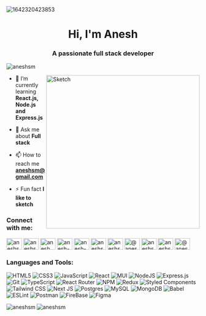![1642320423853](https://img.freepik.com/free-photo/html-system-website-concept_23-2150376770.jpg?w=1060&t=st=1708855686~exp=1708856286~hmac=01528afd5e2226db738ad848bad6218790420fbc4bb500e8795ca6a9c3f116ff)
<h1 align="center">Hi, I'm Anesh</h1>
<h3 align="center">A passionate full stack developer</h3>

<p align="left"> <img src="https://komarev.com/ghpvc/?username=aneshsm&label=Profile%20views&color=0e75b6&style=flat" alt="aneshsm" /> </p>
<img align="right" alt="Sketch" width="400" src="https://cdn1.picuki.com/hosted-by-instagram/q/0exhNuNYnjBGZDHIdN5WmL9I2Pk2GAlRNucaS7j0nyZiNxIsbHWB58ltwdGn%7C%7CDh6Kwh9HS+LfTZi5IgiUV5TZFt+PEfcQLyATD5Q76uYVoCl1DNv8pRmnLg3JXMeY3Wp%7C%7CsslOzjYMTIfQeoEH%7C%7Cbx7a8Koru5A2MGoyX9auctwCIPuM23TKNy2JAtrKSLl0SxptZ%7C%7CIjNLvG0jJ00m7NPfvnw1UvfPMc9g+PAnEPEzhMQ65Oftxi6PODkhYXlqKCXPm7OYq78uqHOucTE1pkCXeJ9qf2k8oHSallAysY5z38j3coJlhK5ojoHRbXBXUGldoyZEp6ycnwqcRkKx+3pa52LxlaODfNAxo7ygAtCRcP78wRfZd4CYG74RCy8rJq+FBAyaH%7C%7Cu1ONtQktYdRaEX1QY=.jpeg">

- 🌱 I’m currently learning **React.js, Node.js and Express.js**

- 💬 Ask me about **Full stack**

- 📫 How to reach me **aneshsm@gmail.com**

- ⚡ Fun fact **I like to sketch**

<h3 align="left">Connect with me:</h3>
<p align="left">
<a href="https://codepen.io/aneshsm" target="blank"><img align="center" src="https://raw.githubusercontent.com/rahuldkjain/github-profile-readme-generator/master/src/images/icons/Social/codepen.svg" alt="aneshsm" height="30" width="40" /></a>
<a href="https://dev.to/aneshsm" target="blank"><img align="center" src="https://raw.githubusercontent.com/rahuldkjain/github-profile-readme-generator/master/src/images/icons/Social/devto.svg" alt="aneshsm" height="30" width="40" /></a>
<a href="https://twitter.com/anesh_sm" target="blank"><img align="center" src="https://raw.githubusercontent.com/rahuldkjain/github-profile-readme-generator/master/src/images/icons/Social/twitter.svg" alt="anesh_sm" height="30" width="40" /></a>
<a href="https://linkedin.com/in/anesh-somanath-majalikar-13666b222" target="blank"><img align="center" src="https://raw.githubusercontent.com/rahuldkjain/github-profile-readme-generator/master/src/images/icons/Social/linked-in-alt.svg" alt="anesh-somanath-majalikar-13666b222" height="30" width="40" /></a>
<a href="https://stackoverflow.com/users/anesh-soamanath-majalikar" target="blank"><img align="center" src="https://raw.githubusercontent.com/rahuldkjain/github-profile-readme-generator/master/src/images/icons/Social/stack-overflow.svg" alt="anesh-soamanath-majalikar" height="30" width="40" /></a>
<a href="https://codesandbox.com/aneshsm" target="blank"><img align="center" src="https://raw.githubusercontent.com/rahuldkjain/github-profile-readme-generator/master/src/images/icons/Social/codesandbox.svg" alt="aneshsm" height="30" width="40" /></a>
<a href="https://instagram.com/aneshsm" target="blank"><img align="center" src="https://raw.githubusercontent.com/rahuldkjain/github-profile-readme-generator/master/src/images/icons/Social/instagram.svg" alt="aneshsm" height="30" width="40" /></a>
<a href="https://medium.com/@aneshsm" target="blank"><img align="center" src="https://raw.githubusercontent.com/rahuldkjain/github-profile-readme-generator/master/src/images/icons/Social/medium.svg" alt="@aneshsm" height="30" width="40" /></a>
<a href="https://www.codechef.com/users/aneshsm2002" target="blank"><img align="center" src="https://cdn.jsdelivr.net/npm/simple-icons@3.1.0/icons/codechef.svg" alt="aneshsm2002" height="30" width="40" /></a>
<a href="https://www.hackerrank.com/aneshsm204" target="blank"><img align="center" src="https://raw.githubusercontent.com/rahuldkjain/github-profile-readme-generator/master/src/images/icons/Social/hackerrank.svg" alt="aneshsm204" height="30" width="40" /></a>
<a href="https://www.hackerearth.com/@aneshsm204" target="blank"><img align="center" src="https://raw.githubusercontent.com/rahuldkjain/github-profile-readme-generator/master/src/images/icons/Social/hackerearth.svg" alt="@aneshsm204" height="30" width="40" /></a>
</p>


<h3 align="left">Languages and Tools:</h3>

![HTML5](https://img.shields.io/badge/html5-%23E34F26.svg?style=for-the-badge&logo=html5&logoColor=white) 
![CSS3](https://img.shields.io/badge/css3-%231572B6.svg?style=for-the-badge&logo=css3&logoColor=white) 
![JavaScript](https://img.shields.io/badge/javascript-%23323330.svg?style=for-the-badge&logo=javascript&logoColor=%23F7DF1E)
![React](https://img.shields.io/badge/react-%2320232a.svg?style=for-the-badge&logo=react&logoColor=%2361DAFB) 
![MUI](https://img.shields.io/badge/MUI-%230081CB.svg?style=for-the-badge&logo=mui&logoColor=white)
![NodeJS](https://img.shields.io/badge/node.js-6DA55F?style=for-the-badge&logo=node.js&logoColor=white)
![Express.js](https://img.shields.io/badge/express.js-%23404d59.svg?style=for-the-badge&logo=express&logoColor=%2361DAFB)
![Git](https://img.shields.io/badge/Git-F24E1E?style=for-the-badge&logo=git&logoColor=white) 
![TypeScript](https://img.shields.io/badge/typescript-%23007ACC.svg?style=for-the-badge&logo=typescript&logoColor=white) 
![React Router](https://img.shields.io/badge/React_Router-CA4245?style=for-the-badge&logo=react-router&logoColor=white) 
![NPM](https://img.shields.io/badge/NPM-%23000000.svg?style=for-the-badge&logo=npm&logoColor=red) 
![Redux](https://img.shields.io/badge/redux-%23593d88.svg?style=for-the-badge&logo=redux&logoColor=white) 
![Styled Components](https://img.shields.io/badge/styled--components-DB7093?style=for-the-badge&logo=styled-components&logoColor=white) 
![Tailwind CSS](https://img.shields.io/badge/Tailwind%20CSS-%230081CB.svg?style=for-the-badge&logo=Tailwind%20CSS&logoColor=cyan) 
![Next JS](https://img.shields.io/badge/Next-black?style=for-the-badge&logo=next.js&logoColor=white)
![Postgres](https://img.shields.io/badge/postgres-%23316192.svg?style=for-the-badge&logo=postgresql&logoColor=white) 
![MySQL](https://img.shields.io/badge/mysql-%2300f.svg?style=for-the-badge&logo=mysql&logoColor=white) 
![MongoDB](https://img.shields.io/badge/MongoDB-%234ea94b.svg?style=for-the-badge&logo=mongodb&logoColor=white) 
![Babel](https://img.shields.io/badge/Babel-F9DC3e?style=for-the-badge&logo=babel&logoColor=black) 
![ESLint](https://img.shields.io/badge/ESLint-4B3263?style=for-the-badge&logo=eslint&logoColor=white) 
![Postman](https://img.shields.io/badge/Postman-FF6C37?style=for-the-badge&logo=postman&logoColor=white) 
![FireBase](https://img.shields.io/badge/Firebase-%23000000.svg?style=for-the-badge&logo=Firebase&logoColor=yellow) 
![Figma](https://img.shields.io/badge/Figma-F24E1E?style=for-the-badge&logo=figma&logoColor=green) 
<p><img align="left" src="https://github-readme-stats.vercel.app/api/top-langs?username=aneshsm&theme=dark&hide_border=false&include_all_commits=false&count_private=false&show_icons=true&locale=en&layout=compact" alt="aneshsm" /> <img align="center" src="https://github-readme-stats.vercel.app/api?username=aneshsm&theme=dark&hide_border=false&show_icons=true&locale=en" alt="aneshsm" /></p>
